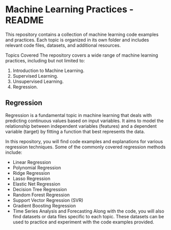 # Machine Learning Practices - README
This repository contains a collection of machine learning code examples and practices. Each topic is organized in its own folder and includes relevant code files, datasets, and additional resources.

Topics Covered
The repository covers a wide range of machine learning practices, including but not limited to:

1. Introduction to Machine Learning.
2. Supervised Learning.
3. Unsupervised Learning.
4. Regression.
## Regression
Regression is a fundamental topic in machine learning that deals with predicting continuous values based on input variables. It aims to model the relationship between independent variables (features) and a dependent variable (target) by fitting a function that best represents the data.

In this repository, you will find code examples and explanations for various regression techniques. Some of the commonly covered regression methods include:

* Linear Regression
* Polynomial Regression
* Ridge Regression
* Lasso Regression
* Elastic Net Regression
* Decision Tree Regression
* Random Forest Regression
* Support Vector Regression (SVR)
* Gradient Boosting Regression
* Time Series Analysis and Forecasting
Along with the code, you will also find datasets or data files specific to each topic. These datasets can be used to practice and experiment with the code examples provided.
